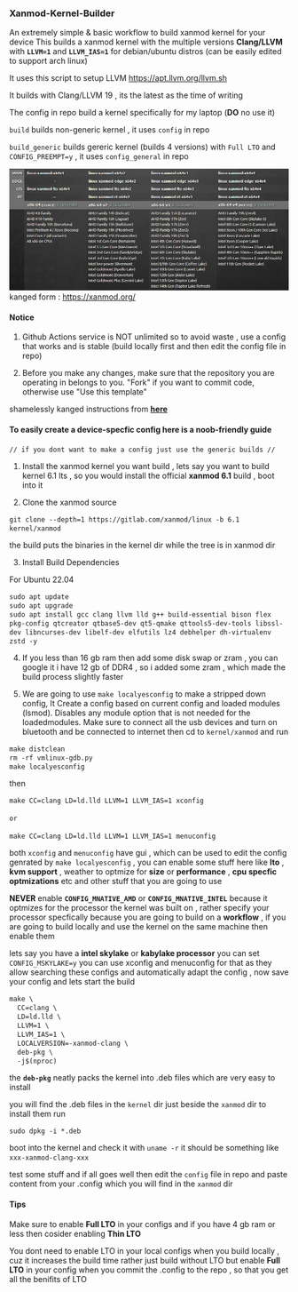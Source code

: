 ### **Xanmod-Kernel-Builder**
An extremely simple & basic workflow to build xanmod kernel for your device
This builds a xanmod kernel with the multiple versions **Clang/LLVM** with **`LLVM=1`** and **`LLVM_IAS=1`** for debian/ubuntu distros (can be easily edited to support arch linux)


It uses this script to setup LLVM 
https://apt.llvm.org/llvm.sh

It builds with Clang/LLVM 19 , its the latest as the time of writing

The config in repo build a kernel specifically for my laptop (**DO** no use it) 

`build` builds non-generic kernel , it uses `config` in repo

`build_generic` builds gereric kernel (builds 4 versions) with `Full LTO` and `CONFIG_PREEMPT=y` , it uses `config_general` in repo

![Alt text](image.png)
kanged form : https://xanmod.org/

#### Notice

1. Github Actions service is NOT unlimited so to avoid waste , use a config that works and is stable (build locally first and then edit the config
file in repo)

2. Before you make any changes, make sure that the repository you are operating in belongs to you. "Fork" if you want to commit code, otherwise use
"Use this template"

 shamelessly kanged instructions from **[here](https://github.com/azwhikaru/Action-TWRP-Builder)**


#### **To easily create a device-specfic config here is a noob-friendly guide**

`// if you dont want to make a config just use the generic builds //` 

1. Install the xanmod kernel you want build , lets say you want to build kernel 6.1 lts , so you would install the official **xanmod 6.1** build , boot into it

2. Clone the xanmod source


```shell
git clone --depth=1 https://gitlab.com/xanmod/linux -b 6.1 kernel/xanmod  
```

 the build puts the binaries in the kernel dir while the tree is in xanmod dir

3. Install Build Dependencies

 For Ubuntu 22.04

```shell
sudo apt update
sudo apt upgrade
sudo apt install gcc clang llvm lld g++ build-essential bison flex pkg-config qtcreator qtbase5-dev qt5-qmake qttools5-dev-tools libssl-dev libncurses-dev libelf-dev elfutils lz4 debhelper dh-virtualenv zstd -y 
```
4. If you less than 16 gb ram then add some disk swap or zram , you can google it
   i have 12 gb of DDR4 , so i added some zram , which made the build process slightly faster
   
5. We are going to use `make localyesconfig` to make a stripped down config, It Create a config based on current config and loaded modules (lsmod). Disables any module option that is not needed for the loadedmodules. Make sure to connect all the usb devices and turn on bluetooth and be connected to internet then cd to `kernel/xanmod` and run

```shell
make distclean
rm -rf vmlinux-gdb.py
make localyesconfig
```
 then 
```shell
make CC=clang LD=ld.lld LLVM=1 LLVM_IAS=1 xconfig

or

make CC=clang LD=ld.lld LLVM=1 LLVM_IAS=1 menuconfig
``` 

 both `xconfig` and `menuconfig` have gui , which can be used to edit the config genrated by `make localyesconfig` , you can enable some stuff here like **lto** , **kvm support** , weather to optmize for **size** or **performance** , **cpu specfic optmizations** etc and other stuff that you are going to use

 **NEVER** enable **`CONFIG_MNATIVE_AMD`** or **`CONFIG_MNATIVE_INTEL`** because it optmizes for the processor the kernel was built on , rather specify your processor specfically because you are going to build on a **workflow** , if you are going to build locally and use the kernel on the same machine then enable them

 lets say you have a **intel skylake** or **kabylake processor** 
 you can set `CONFIG_MSKYLAKE=y`
 you can use xconfig and menuconfig for that as they allow searching these configs and automatically adapt the config , now save your config and lets start the build

```shell
make \
  CC=clang \
  LD=ld.lld \
  LLVM=1 \
  LLVM_IAS=1 \
  LOCALVERSION=-xanmod-clang \
  deb-pkg \
  -j$(nproc)
```
 the **`deb-pkg`** neatly packs the kernel into .deb files which are very easy to install

 you will find the .deb files in the `kernel` dir just beside the `xanmod` dir
 to install them run

```shell
sudo dpkg -i *.deb
```

 boot into the kernel and check it with `uname -r`
 it should be something like `xxx-xanmod-clang-xxx`

 test some stuff and if all goes well then edit the `config` file in repo and paste content from your .config which you will find in the `xanmod` dir

#### Tips

 Make sure to enable **Full LTO** in your configs and if you have 4 gb ram or less then cosider enabling **Thin LTO**

 You dont need to enable LTO in your local configs when you build locally , cuz it increases the build time rather just build without LTO but enable **Full LTO** in your config when you commit the .config to the repo , so that you get all the benifits of LTO
